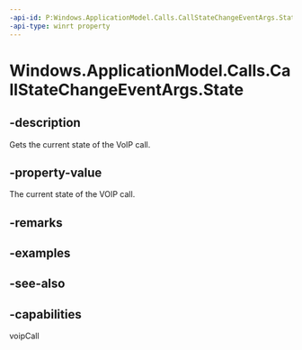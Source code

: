 ```yaml
---
-api-id: P:Windows.ApplicationModel.Calls.CallStateChangeEventArgs.State
-api-type: winrt property
---
```


<!-- Property syntax
public Windows.ApplicationModel.Calls.VoipPhoneCallState State { get; }
-->

# Windows.ApplicationModel.Calls.CallStateChangeEventArgs.State

## -description
Gets the current state of the VoIP call.

## -property-value
The current state of the VOIP call.

## -remarks

## -examples

## -see-also


## -capabilities
voipCall